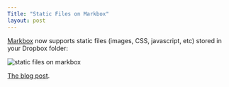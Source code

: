 ```yaml
---
Title: "Static Files on Markbox"
layout: post
---
```


[Markbox](http://markbox.io) now supports static files (images, CSS, javascript, etc) stored in your Dropbox folder:

![static files on markbox](/user/static/img/monkinetic_static_files.png)

[The blog post](http://blog.markbox.io/2013/01/23/dropbox-based-static-files-are-live).